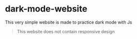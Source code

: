 # dark-mode-website
 This very simple website is made to practice dark mode with Js

> This website does not contain responsive design 

